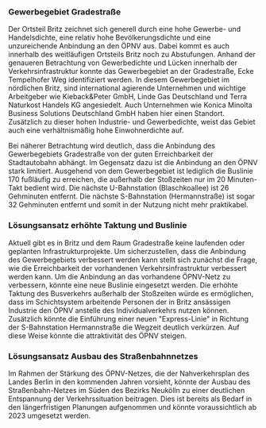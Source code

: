 ### Gewerbegebiet Gradestraße
Der Ortsteil Britz zeichnet sich generell durch eine hohe Gewerbe- und Handelsdichte, eine relativ hohe 
Bevölkerungsdichte und eine unzureichende Anbindung an den ÖPNV aus. Dabei kommt es auch innerhalb des weitläufigen 
Ortsteils Britz noch zu Abstufungen. Anhand der genaueren Betrachtung von Gewerbedichte und Lücken innerhalb der 
Verkehrsinfrastruktur konnte das Gewerbegebiet an der Gradestraße, Ecke Tempelhofer Weg identifiziert werden. 
In diesem Gewerbegebiet im nördlichen Britz, sind international agierende Unternehmen und wichtige Arbeitgeber wie
Kieback&Peter GmbH, Linde Gas Deutschland und Terra Naturkost Handels KG angesiedelt. Auch Unternehmen wie 
Konica Minolta Business Solutions Deutschland GmbH haben hier einen Standort. Zusätzlich zu dieser hohen Industrie- und 
Gewerbedichte, weist das Gebiet auch eine verhältnismäßig hohe Einwohnerdichte auf. 

Bei näherer Betrachtung wird deutlich, dass die Anbindung des Gewerbegebiets Gradestraße von der guten 
Erreichbarkeit der Stadtautobahn abhängt. Im Gegensatz dazu ist die Anbindung an den ÖPNV stark limitiert.
Ausgehend von dem Gewerbegebiet ist lediglich die Buslinie 170 fußläufig zu erreichen, die außerhalb der Stoßzeiten nur 
im 20 Minuten-Takt bedient wird. Die nächste U-Bahnstation (Blaschkoallee) ist 26 Gehminuten entfernt. Die nächste 
S-Bahnstation (Hermannstraße) ist sogar 32 Gehminuten entfernt und somit in der Nutzung nicht mehr praktikabel.

### Lösungsansatz erhöhte Taktung und Buslinie
Aktuell gibt es in Britz und dem Raum Gradestraße keine laufenden oder geplanten Infrastrukturprojekte. Um 
sicherzustellen, dass die Anbindung des Gewerbegebiets verbessert werden kann stellt sich zunächst die Frage, wie
die Erreichbarkeit der vorhandenen Verkehrsinfrastruktur verbessert werden kann. Um die Anbindung an das vorhandene 
ÖPNV-Netz zu verbessern, könnte eine neue Buslinie eingesetzt werden. Die erhöhte Taktung des Busverkehrs außerhalb der 
Stoßzeiten würde es ermöglichen, dass im Schichtsystem arbeitende Personen der in Britz ansässigen Industrie den ÖPNV 
anstelle des Individualverkehrs nutzen können. Zusätzlich könnte die Einführung einer neuen "Express-Linie" in Richtung 
der S-Bahnstation Hermannstraße die Wegzeit deutlich verkürzen. Auf diese Weise könnte die attraktivität des ÖPNV 
steigen.

### Lösungsansatz Ausbau des Straßenbahnnetzes
Im Rahmen der Stärkung des ÖPNV-Netzes, die der Nahverkehrsplan des Landes Berlin in den kommenden Jahren 
vorsieht, könnte der Ausbau des Straßenbahn-Netzes im Süden des Bezirks Neukölln zu einer deutlichen Entspannung 
der Verkehrssituation beitragen. Dies ist bereits als Bedarf in den längerfristigen Planungen aufgenommen und könnte 
voraussichtlich ab 2023 umgesetzt werden.
